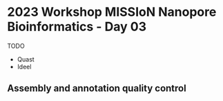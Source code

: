 # 2023 Workshop MISSIoN Nanopore Bioinformatics - Day 03

TODO

* Quast
* Ideel

## Assembly and annotation quality control